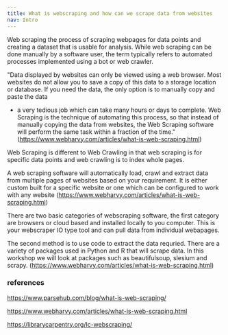 ```yaml
---
title: What is webscraping and how can we scrape data from websites
nav: Intro
---
```


Web scraping the process of scraping webpages for data points and creating a dataset that is usable for analysis. 
While web scraping can be done manually by a software user, the term typically refers to automated processes implemented using a bot or web crawler. 

"Data displayed by websites can only be viewed using a web browser. Most websites do not allow you to save a copy of this data 
to a storage location or database. If you need the data, the only option is to manually copy and paste the data
- a very tedious job which can take many hours or days to complete. Web Scraping is the technique of automating this process,
so that instead of manually copying the data from websites, the Web Scraping software will perform the same 
task within a fraction of the time." (https://www.webharvy.com/articles/what-is-web-scraping.html) 


Web Scraping is different to Web Crawling in that web scraping is for specific data points and web crawling is to index whole pages. 

A web scraping software will automatically load, crawl and extract data from multiple pages of websites based on your requirement. It is either custom built for a specific website or one which can be configured to work with any website (https://www.webharvy.com/articles/what-is-web-scraping.html)  

There are two basic categories of webscraping software,  the first category are browsers or cloud based and installed locally to you computer. This is your webscraper IO type tool and can pull data from individual webapages. 

The second method is to use code to extract the data requried. There are a variety of packages used in Python and R that will scrape data. In this workshop we will look at packages such as beautifulsoup, slesium and scrapy. 
(https://www.webharvy.com/articles/what-is-web-scraping.html)


### references
https://www.parsehub.com/blog/what-is-web-scraping/

https://www.webharvy.com/articles/what-is-web-scraping.html

https://librarycarpentry.org/lc-webscraping/

